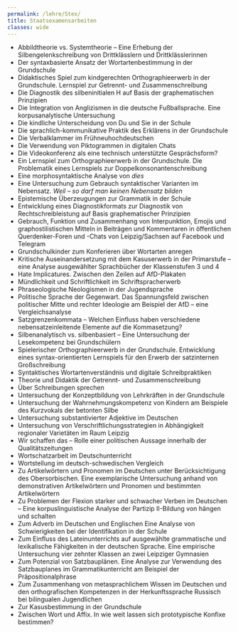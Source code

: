 ```yaml
---
permalink: /lehre/Stex/
title: Staatsexamensarbeiten
classes: wide
---
```


- Abbildtheorie vs. Systemtheorie – Eine Erhebung der Silbengelenkschreibung von Drittklässlern und Drittklässlerinnen 
- Der syntaxbasierte Ansatz der Wortartenbestimmung in der Grundschule
- Didaktisches Spiel zum kindgerechten Orthographieerwerb in der Grundschule. Lernspiel zur Getrennt- und Zusammenschreibung
- Die Diagnostik des silbeninitialen H auf Basis der graphematischen Prinzipien
- Die Integration von Anglizismen in die deutsche Fußballsprache. Eine korpusanalytische Untersuchung
- Die kindliche Unterscheidung von Du und Sie in der Schule
- Die sprachlich-kommunikative Praktik des Erklärens in der Grundschule
- Die Verbalklammer im Frühneuhochdeutschen
- Die Verwendung von Piktogrammen in digitalen Chats
- Die Videokonferenz als eine technisch unterstützte Gesprächsform?
- Ein Lernspiel zum Orthographieerwerb in der Grundschule. Die Problematik eines Lernspiels zur Doppelkonsonantenschreibung
- Eine morphosyntaktische Analyse von *dies*
- Eine Untersuchung zum Gebrauch syntaktischer Varianten im Nebensatz. *Weil – so darf man keinen Nebensatz bilden*
- Epistemische Überzeugungen zur Grammatik in der Schule 
- Entwicklung eines Diagnostikformats zur Diagnostik von Rechtschreibleistung auf Basis graphematischer Prinzipien
- Gebrauch, Funktion und Zusammenhang von Interpunktion, Emojis und graphostilistischen Mitteln in Beiträgen und Kommentaren in öffentlichen Querdenker-Foren und -Chats von Leipzig/Sachsen auf Facebook und Telegram
- Grundschulkinder zum Konferieren über Wortarten anregen 
- Kritische Auseinandersetzung mit dem Kasuserwerb in der Primarstufe – eine Analyse ausgewählter Sprachbücher der Klassenstufen 3 und 4
- Hate Implicatures. Zwischen den Zeilen auf AfD-Plakaten
- Mündlichkeit und Schriftlichkeit im Schriftspracherwerb
- Phraseologische Neologismen in der Jugendsprache
- Politische Sprache der Gegenwart. Das Spannungsfeld zwischen politischer Mitte und rechter Ideologie am Beispiel der AfD – eine Vergleichsanalyse
- Satzgrenzenkommata – Welchen Einfluss haben verschiedene nebensatzeinleitende Elemente auf die Kommasetzung?
- Silbenanalytisch vs. silbenbasiert – Eine Untersuchung der Lesekompetenz bei Grundschülern 
- Spielerischer Orthographieerwerb in der Grundschule. Entwicklung eines syntax-orientierten Lernspiels für den Erwerb der satzinternen
Großschreibung
- Syntaktisches Wortartenverständnis und digitale Schreibpraktiken
- Theorie und Didaktik der Getrennt- und Zusammenschreibung
- Über Schreibungen sprechen 
- Untersuchung der Konzeptbildung von Lehrkräften in der Grundschule
- Untersuchung der Wahrnehmungskompetenz von Kindern am Beispiele des Kurzvokals der betonten Silbe
- Untersuchung substantivierter Adjektive im Deutschen
- Untersuchung von Verschriftlichungsstrategien in Abhängigkeit regionaler Varietäten im Raum Leipzig
- Wir schaffen das – Rolle einer politischen Aussage innerhalb der Qualitätszeitungen
- Wortschatzarbeit im Deutschunterricht
- Wortstellung im deutsch-schwedischen Vergleich
- Zu Artikelwörtern und Pronomen im Deutschen unter Berücksichtigung des Obersorbischen. Eine exemplarische Untersuchung anhand von demonstrativen
	Artikelwörtern und Pronomen und bestimmten Artikelwörtern
- Zu Problemen der Flexion starker und schwacher Verben im Deutschen – Eine korpuslinguistische Analyse der Partizip II-Bildung von hängen und
	schalten
- Zum Adverb im Deutschen und Englischen Eine Analyse von Schwierigkeiten bei der Identifikation
	in der Schule
- Zum Einfluss des
	Lateinunterrichts auf ausgewählte grammatische und lexikalische
	Fähigkeiten in der deutschen Sprache. Eine empirische Untersuchung
	vier zehnter Klassen an zwei Leipziger Gymnasien
- Zum Potenzial von
	Satzbauplänen. Eine Analyse zur Verwendung des Satzbauplanes im
	Grammatikunterricht am Beispiel der Präpositionalphrase 
- Zum Zusammenhang von
	metasprachlichem Wissen im Deutschen und den orthografischen
	Kompetenzen in der Herkunftssprache Russisch bei bilingualen
	Jugendlichen 	
- Zur Kasusbestimmung in der
	Grundschule 
- Zwischen Wort und Affix. In
	wie weit lassen sich prototypische Konfixe bestimmen?